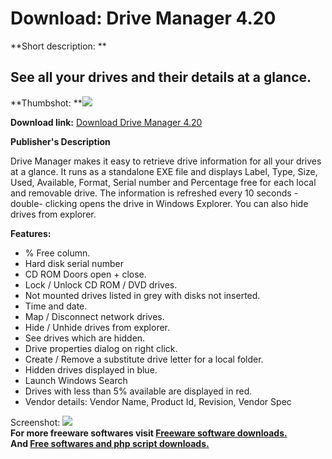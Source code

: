 # Download: Drive Manager 4.20

**Short description: **

## See all your drives and their details at a glance.

  
**Thumbshot: **![](http://www.freewarefiles.com/screenshot/drivemngr400_md.jpg)   
  
**Download link:** [Download Drive Manager 4.20](http://freesoftwares.boysofts.com/Drive-Manager_program_12014.html)  
  

**Publisher's Description**  
  

Drive Manager makes it easy to retrieve drive information for all your drives
at a glance. It runs as a standalone EXE file and displays Label, Type, Size,
Used, Available, Format, Serial number and Percentage free for each local and
removable drive. The information is refreshed every 10 seconds - double-
clicking opens the drive in Windows Explorer. You can also hide drives from
explorer.

**Features:**

  * % Free column. 
  * Hard disk serial number 
  * CD ROM Doors open + close. 
  * Lock / Unlock CD ROM / DVD drives. 
  * Not mounted drives listed in grey with disks not inserted. 
  * Time and date. 
  * Map / Disconnect network drives. 
  * Hide / Unhide drives from explorer. 
  * See drives which are hidden. 
  * Drive properties dialog on right click. 
  * Create / Remove a substitute drive letter for a local folder. 
  * Hidden drives displayed in blue. 
  * Launch Windows Search 
  * Drives with less than 5% available are displayed in red. 
  * Vendor details: Vendor Name, Product Id, Revision, Vendor Spec 

  
  
Screenshot: ![](http://www.freewarefiles.com/screenshot/drivemngr400.jpg)  
**For more freeware softwares visit [Freeware software downloads.](http://freesoftwares.boysofts.com/)**   
**And [Free softwares and php script downloads.](http://www.boysofts.com/)**

